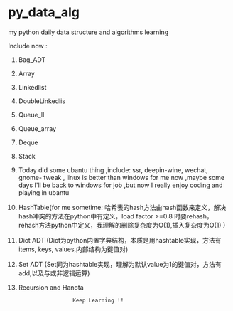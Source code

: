 # py_data_alg
my python daily data structure and algorithms learning 

Include now :

1. Bag_ADT	

2. Array

3. Linkedlist
	
4. DoubleLinkedlis

5. Queue_ll

6. Queue_array

7. Deque

8. Stack

9. Today did some ubantu thing ,include: ssr, deepin-wine, wechat, gnome- tweak , linux is better than windows for me now ,maybe some days I'll be back to windows for job ,but now I really enjoy coding and playing in ubantu

10. HashTable(for me sometime: 哈希表的hash方法由hash函数来定义，解决hash冲突的方法在python中有定义，load factor >=0.8 时要rehash，rehash方法python中定义，我理解的删除复杂度为O(1),插入复杂度为O(1) )

11. Dict ADT (Dict为python内置字典结构，本质是用hashtable实现，方法有items, keys, values,内部结构为键值对)

12. Set ADT (Set同为hashtable实现，理解为默认value为1的键值对，方法有add,以及与或非逻辑运算)

13. Recursion and Hanota 

                         Keep Learning !!
